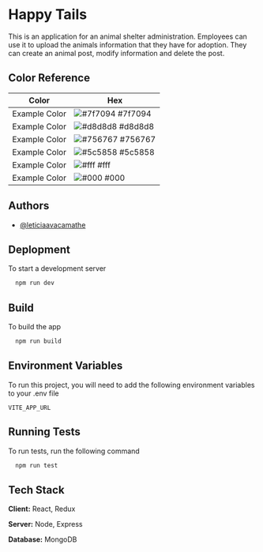 # Happy Tails

This is an application for an animal shelter administration. Employees can use it to upload the animals information that they have for adoption. They can create an animal post, modify information and delete the post.

## Color Reference

| Color         | Hex                                                              |
| ------------- | ---------------------------------------------------------------- |
| Example Color | ![#7f7094](https://via.placeholder.com/10/7f7094?text=+) #7f7094 |
| Example Color | ![#d8d8d8](https://via.placeholder.com/10/d8d8d8?text=+) #d8d8d8 |
| Example Color | ![#756767](https://via.placeholder.com/10/756767?text=+) #756767 |
| Example Color | ![#5c5858](https://via.placeholder.com/10/5c5858?text=+) #5c5858 |
| Example Color | ![#fff](https://via.placeholder.com/10/fff?text=+) #fff          |
| Example Color | ![#000](https://via.placeholder.com/10/000?text=+) #000          |

## Authors

- [@leticiaavacamathe](https://www.github.com/leticiaavacamathe)

## Deplopment

To start a development server

```bash
  npm run dev
```

## Build

To build the app

```bash
  npm run build
```

## Environment Variables

To run this project, you will need to add the following environment variables to your .env file

`VITE_APP_URL`

## Running Tests

To run tests, run the following command

```bash
  npm run test
```

## Tech Stack

**Client:** React, Redux

**Server:** Node, Express

**Database:** MongoDB
